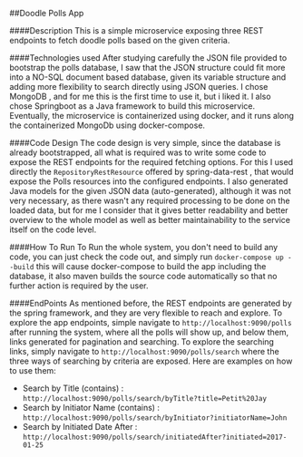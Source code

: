 ##Doodle Polls App

####Description
This is a simple microservice exposing three REST endpoints to fetch doodle polls based on the given criteria.

####Technologies used
After studying carefully the JSON file provided to bootstrap the polls database, I saw that the JSON structure could fit
more into a NO-SQL document based database, given its variable structure and adding more flexibility to search directly 
using JSON queries.
I chose MongoDB , and for me this is the first time to use it, but i liked it.
I also chose Springboot as a Java framework to build this microservice.
Eventually, the microservice is containerized using docker, and it runs along the containerized MongoDb using 
docker-compose.

####Code Design
The code design is very simple, since the database is already bootstrapped, all what is required was to write some code 
to expose the REST endpoints for the required fetching options. For this I used directly the `RepositoryRestResource` 
offered by spring-data-rest , that would expose the Polls resources into the configured endpoints.
I also generated Java models for the given JSON data (auto-generated), although it was not very necessary, as there wasn't
any required processing to be done on the loaded data, but for me I consider that it gives better readability and better 
overview to the whole model as well as better maintainability to the service itself on the code level.

####How To Run
To Run the whole system, you don't need to build any code, you can just check the code out, and simply run
 `docker-compose up --build` this will cause docker-compose to build the app including the database, it also maven 
 builds the source code automatically so that no further action is required by the user.

####EndPoints
As mentioned before, the REST endpoints are generated by the spring framework, and they are very flexible to reach and explore.
To explore the app endpoints, simple navigate to `http://localhost:9090/polls` after running the system, where all the polls
will show up, and below them, links generated for pagination and searching.
To explore the searching links, simply navigate to `http://localhost:9090/polls/search` where the three ways of searching 
by criteria are exposed.
Here are examples on how to use them:
- Search by Title (contains) : `http://localhost:9090/polls/search/byTitle?title=Petit%20Jay`
- Search by Initiator Name (contains) : `http://localhost:9090/polls/search/byInitiator?initiatorName=John`
- Search by Initiated Date After : `http://localhost:9090/polls/search/initiatedAfter?initiated=2017-01-25`
